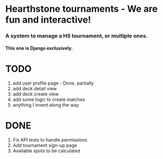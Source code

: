 # Hearthstone tournaments - We are fun and interactive!

### A system to manage a HS tournament, or multiple ones.

#### This one is Django exclusively.

# TODO
1. add user profile page - Done, partially
3. add deck detail view
5. add deck create view
6. add some logic to create matches
7. anything I invent along the way

# DONE
1. Fix API tests to handle permissions
2. Add tournament sign-up page
3. Available spots to be calculated

